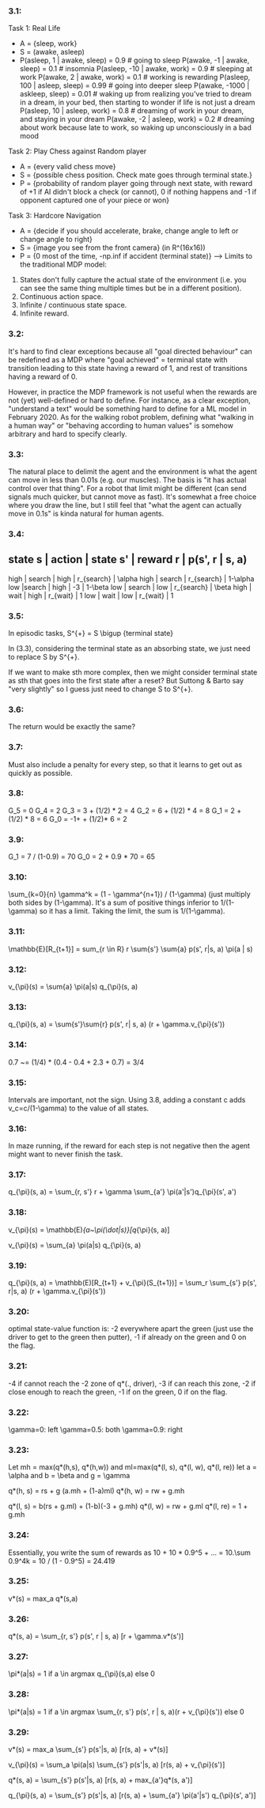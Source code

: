 ### 3.1:

Task 1: Real Life
- A = {sleep, work}
- S = (awake, asleep)
- P(asleep, 1 | awake, sleep) = 0.9 # going to sleep
  P(awake, -1 | awake, sleep) = 0.1 # insomnia
  P(asleep, -10 | awake, work) = 0.9 # sleeping at work
  P(awake, 2 | awake, work) = 0.1 # working is rewarding
  P(asleep, 100 | asleep, sleep) = 0.99 # going into deeper sleep
  P(awake, -1000 | askleep, sleep) = 0.01 # waking up from realizing you've tried to dream in a dream, in your bed, then starting to wonder if life is not just a dream
  P(asleep, 10 | asleep, work) = 0.8 # dreaming of work in your dream, and staying in your dream
  P(awake, -2 | asleep, work) = 0.2 # dreaming about work because late to work, so waking up unconsciously in a bad mood

Task 2: Play Chess against Random player
- A = {every valid chess move}
- S = {possible chess position. Check mate goes through terminal state.}
- P = {probability of random player going through next state, with reward of +1 if AI didn't block a check (or cannot), 0 if nothing happens and -1 if opponent captured one of your piece or won}

Task 3: Hardcore Navigation
- A = {decide if you should accelerate, brake, change angle to left or change angle to right}
- S = {image you see from the front camera} (in R^(16x16))
- P = {0 most of the time, -np.inf if accident (terminal state)}
--> Limits to the traditional MDP model:
1. States don't fully capture the actual state of the environment (i.e. you can see the same thing multiple times but be in a different position).
2. Continuous action space.
3. Infinite / continuous state space.
4. Infinite reward.

### 3.2:

It's hard to find clear exceptions because all "goal directed behaviour" can be redefined as a MDP where "goal achieved" = terminal state with transition leading to this state having a reward of 1, and rest of transitions having a reward of 0. 

However, in practice the MDP framework is not useful when the rewards are not (yet) well-defined or hard to define. For instance, as a clear exception, "understand a text" would be something hard to define for a ML model in February 2020. As for the walking robot problem, defining what "walking in a human way" or "behaving according to human values" is somehow arbitrary and hard to specify clearly.

### 3.3:

The natural place to delimit the agent and the environment is what the agent can move in less than 0.01s (e.g. our muscles). The basis is "it has actual control over that thing". For a robot that limit might be different (can send signals much quicker, but cannot move as fast). It's somewhat a free choice where you draw the line, but I still feel that "what the agent can actually move in 0.1s" is kinda natural for human agents.

### 3.4:

state s | action  | state s' | reward r | p(s', r | s, a)
--------------------------------------------------------
high | search | high | r_{search} | \alpha
high | search | r_{search} | 1-\alpha
low |search | high | -3 | 1-\beta
low | search | low  | r_{search} | \beta
high | wait | high | r_{wait} | 1
low | wait | low | r_{wait} | 1

### 3.5:

In episodic tasks, S^{+} = S \bigup {terminal state}

In (3.3), considering the terminal state as an absorbing state, we just need to replace S by S^{+}.

If we want to make sth more complex, then we might consider terminal state as sth that goes into the first state after a reset? But Suttong & Barto say "very slightly" so I guess just need to change S to S^{+}.

### 3.6:

The return would be exactly the same?

### 3.7:

Must also include a penalty for every step, so that it learns to get out as quickly as possible.

### 3.8:

G_5 = 0
G_4 = 2
G_3 = 3 + (1/2) * 2 = 4
G_2 = 6 + (1/2) * 4 = 8
G_1 = 2 + (1/2) * 8 = 6
G_0 = -1+ + (1/2)* 6 = 2

### 3.9:

G_1 = 7 / (1-0.9) = 70
G_0 = 2 + 0.9 * 70 = 65

### 3.10:

\sum_{k=0}{n} \gamma^k = (1 - \gamma^{n+1}) / (1-\gamma) (just multiply both sides by (1-\gamma). It's a sum of positive things inferior to 1/(1-\gamma) so it has a limit. Taking the limit, the sum is 1/(1-\gamma).

### 3.11:

\mathbb{E}[R_{t+1}] = sum_{r \in R} r \sum{s'} \sum{a} p(s', r|s, a) \pi(a | s)

### 3.12: 

v_{\pi}(s) = \sum{a} \pi(a|s) q_{\pi}(s, a)

### 3.13:

q_{\pi}(s, a) = \sum{s'}\sum{r} p(s', r| s, a) (r + \gamma.v_{\pi}(s'))

### 3.14:

0.7 ~= (1/4) * (0.4 - 0.4 + 2.3 + 0.7) = 3/4

### 3.15:

Intervals are important, not the sign. Using 3.8, adding a constant c adds v_c=c/(1-\gamma) to the value of all states.

### 3.16:

In maze running, if the reward for each step is not negative then the agent might want to never finish the task.

### 3.17:

q_{\pi}(s, a) = \sum_{r, s'} r + \gamma \sum_{a'} \pi(a'|s')q_{\pi}(s', a')

### 3.18:

v_{\pi}(s) = \mathbb(E)_{a~\pi(\dot|s)}[q_{\pi}(s, a)]

v_{\pi}(s) = \sum_{a} \pi(a|s) q_{\pi}(s, a)

### 3.19:

q_{\pi}(s, a) = \mathbb(E)[R_{t+1} + v_{\pi}(S_{t+1})]
              = \sum_r \sum_{s'} p(s', r|s, a) (r + \gamma.v_{\pi}(s'))

### 3.20:

optimal state-value function is: -2 everywhere apart the green (just use the driver to get to the green then putter), -1 if already on the green and 0 on the flag.

### 3.21:

-4 if cannot reach the -2 zone of q*(., driver), -3 if can reach this zone, -2 if close enough to reach the green, -1 if on the green, 0 if on the flag.

### 3.22:

\gamma=0: left
\gamma=0.5: both
\gamma=0.9: right

### 3.23:

Let mh = max(q*(h,s), q*(h,w)) and ml=max(q*(l, s), q*(l, w), q*(l, re))
let a = \alpha and b = \beta and g = \gamma

q*(h, s) = rs + g (a.mh + (1-a)ml)
q*(h, w) = rw + g.mh

q*(l, s) = b(rs + g.ml) + (1-b)(-3 + g.mh)
q*(l, w) = rw + g.ml
q*(l, re) = 1 + g.mh

### 3.24:

Essentially, you write the sum of rewards as 10 + 10 * 0.9^5 + ... = 10.\sum 0.9^4k = 10 / (1 - 0.9^5) =  24.419

### 3.25:

v*(s) = max_a q*(s,a)

### 3.26:

q*(s, a) = \sum_{r, s'} p(s', r | s, a) [r + \gamma.v*(s')]

### 3.27:

\pi*(a|s) = 1 if a \in argmax q_{\pi}(s,a) else 0

### 3.28:

\pi*(a|s) = 1 if a \in argmax \sum_{r, s'} p(s', r | s, a)(r + v_{\pi}(s')) else 0

### 3.29:

v*(s) = max_a \sum_{s'} p(s'|s, a) [r(s, a) + v*(s)]

v_{\pi}(s) = \sum_a \pi(a|s) \sum_{s'} p(s'|s, a) [r(s, a) + v_{\pi}(s')]

q*(s, a) = \sum_{s'} p(s'|s, a) [r(s, a) + max_{a'}q*(s, a')]

q_{\pi}(s, a) = \sum_{s'} p(s'|s, a) [r(s, a) + \sum_{a'} \pi(a'|s') q_{\pi}(s', a')]
